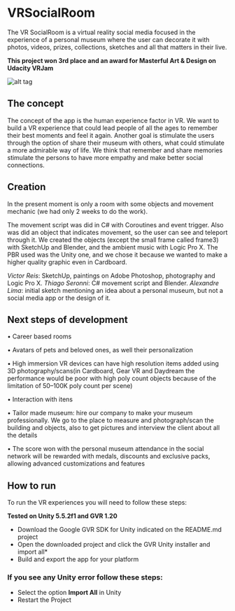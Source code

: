 # VRSocialRoom
The VR SocialRoom is a virtual reality social media focused in the experience of a personal museum where the user can decorate it with photos, videos, prizes, collections, sketches and all that matters in their live.

**This project won 3rd place and an award for Masterful Art & Design on Udacity VRJam**

![alt tag](https://github.com/devreis/VRSocialRoom/blob/master/documentation/Screenshot.png?raw=true)


## The concept
The concept of the app is the human experience factor in VR. We want to build a VR experience that could lead people of all the ages to remember their best moments and feel it again. Another goal is stimulate the users through the option of share their museum with others, what could stimulate a more admirable way of life. We think that remember and share memories stimulate the persons to have more empathy and make better social connections.

## Creation

In the present moment is only a room with some objects and movement mechanic (we had only 2 weeks to do the work).

The movement script was did in C# with Coroutines and event trigger. Also was did an object that indicates movement, so the user can see and teleport through it.
We created the objects (except the small frame called frame3) with SketchUp and Blender, and the ambient music with Logic Pro X. The PBR used was the Unity one, and we chose it because we wanted to make a higher quality graphic even in Cardboard.

_Victor Reis_: SketchUp, paintings on Adobe Photoshop, photography and Logic Pro X.
_Thiago Seronni_: C# movement script and Blender.
_Alexandre Lima_: initial sketch mentioning an idea about a personal museum, but not a social media app or the design of it.

## Next steps of development

• Career based rooms

• Avatars of pets and beloved ones, as well their personalization

• High immersion VR devices can have high resolution items added using 3D photography/scans(in Cardboard, Gear VR and Daydream the performance would be poor with high poly count objects because of the limitation of 50–100K poly count per scene)

• Interaction with itens

• Tailor made museum: hire our company to make your museum professionally. We go to the place to measure and photograph/scan the building and objects, also to get pictures and interview the client about all the details

• The score won with the personal museum attendance in the social network will be rewarded with medals, discounts and exclusive packs, allowing advanced customizations and features

## How to run

To run the VR experiences you will need to follow these steps:

**Tested on Unity 5.5.2f1 and GVR 1.20**

- Download the Google GVR SDK for Unity indicated on the README.md project 
- Open the downloaded project and click the GVR Unity installer and import all*
- Build and export the app for your platform 

### If you see any Unity error follow these steps:

- Select the option **Import All** in Unity
- Restart the Project

